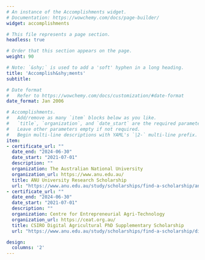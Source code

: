 ```yaml
---
# An instance of the Accomplishments widget.
# Documentation: https://wowchemy.com/docs/page-builder/
widget: accomplishments

# This file represents a page section.
headless: true

# Order that this section appears on the page.
weight: 90

# Note: `&shy;` is used to add a 'soft' hyphen in a long heading.
title: 'Accomplish&shy;ments'
subtitle:

# Date format
#   Refer to https://wowchemy.com/docs/customization/#date-format
date_format: Jan 2006

# Accomplishments.
#   Add/remove as many `item` blocks below as you like.
#   `title`, `organization`, and `date_start` are the required parameters.
#   Leave other parameters empty if not required.
#   Begin multi-line descriptions with YAML's `|2-` multi-line prefix.
item:
- certificate_url: ""
  date_end: "2024-06-30"
  date_start: "2021-07-01"
  description: ""
  organization: The Australian National University
  organization_url: https://www.anu.edu.au/
  title: ANU University Research Scholarship
  url: "https://www.anu.edu.au/study/scholarships/find-a-scholarship/anu-university-research-scholarships"
- certificate_url: ""
  date_end: "2024-06-30"
  date_start: "2021-07-01"
  description: ""
  organization: Centre for Entrepreneurial Agri-Technology
  organization_url: https://ceat.org.au/
  title: CSIRO Digital Agricultural PhD Supplementary Scholarship
  url: "https://www.anu.edu.au/study/scholarships/find-a-scholarship/digital-agriculture-phd-supplementary-scholarship"

design:
  columns: '2' 
---
```

